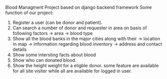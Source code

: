 Blood Managment Project based on django backend framework
Some function of our project:
1) Register a user (can be donor and patient).
2) Can search a number of donor and requester in area on basis of following factors
-> area
-> blood type
3) Show all the blood banks in the major cities along with their
-> location in map
-> information regarding blood inventory
-> address and contact details
4) Show some intersting facts about blood
5) Show who can donated blood.
6) Show the height weight for a eligble donor.
some feature are available for all site visiter while all are available for logged in user.

